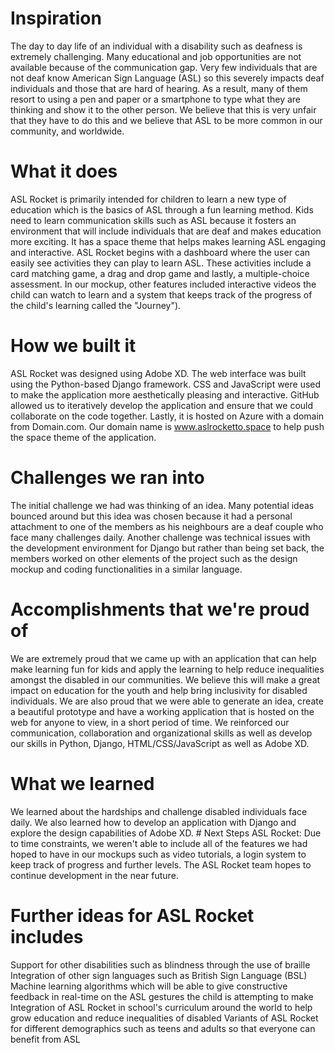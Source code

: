 # Inspiration
The day to day life of an individual with a disability such as deafness is extremely challenging. Many educational and job opportunities are not available because of the communication gap. Very few individuals that are not deaf know American Sign Language (ASL) so this severely impacts deaf individuals and those that are hard of hearing. As a result, many of them resort to using a pen and paper or a smartphone to type what they are thinking and show it to the other person. We believe that this is very unfair that they have to do this and we believe that ASL to be more common in our community, and worldwide. 
# What it does
ASL Rocket is primarily intended for children to learn a new type of education which is the basics of ASL through a fun learning method. Kids need to learn communication skills such as ASL because it fosters an environment that will include individuals that are deaf and makes education more exciting. It has a space theme that helps makes learning ASL engaging and interactive. ASL Rocket begins with a dashboard where the user can easily see activities they can play to learn ASL. These activities include a card matching game, a drag and drop game and lastly, a multiple-choice assessment. In our mockup, other features included interactive videos the child can watch to learn and a system that keeps track of the progress of the child's learning called the "Journey"). 
# How we built it
ASL Rocket was designed using Adobe XD. The web interface was built using the Python-based Django framework. CSS and JavaScript were used to make the application more aesthetically pleasing and interactive. GitHub allowed us to iteratively develop the application and ensure that we could collaborate on the code together. Lastly, it is hosted on Azure with a domain from Domain.com. Our domain name is www.aslrocketto.space to help push the space theme of the application. 
# Challenges we ran into
The initial challenge we had was thinking of an idea. Many potential ideas bounced around but this idea was chosen because it had a personal attachment to one of the members as his neighbours are a deaf couple who face many challenges daily. Another challenge was technical issues with the development environment for Django but rather than being set back, the members worked on other elements of the project such as the design mockup and coding functionalities in a similar language. 
# Accomplishments that we're proud of 
We are extremely proud that we came up with an application that can help make learning fun for kids and apply the learning to help reduce inequalities amongst the disabled in our communities. We believe this will make a great impact on education for the youth and help bring inclusivity for disabled individuals. We are also proud that we were able to generate an idea, create a beautiful prototype and have a working application that is hosted on the web for anyone to view, in a short period of time. We reinforced our communication, collaboration and organizational skills as well as develop our skills in Python, Django, HTML/CSS/JavaScript as well as Adobe XD. 
# What we learned
We learned about the hardships and challenge disabled individuals face daily. We also learned how to develop an application with Django and explore the design capabilities of Adobe XD. # Next Steps ASL Rocket: Due to time constraints, we weren't able to include all of the features we had hoped to have in our mockups such as video tutorials, a login system to keep track of progress and further levels. The ASL Rocket team hopes to continue development in the near future.
# Further ideas for ASL Rocket includes
Support for other disabilities such as blindness through the use of braille Integration of other sign languages such as British Sign Language (BSL) Machine learning algorithms which will be able to give constructive feedback in real-time on the ASL gestures the child is attempting to make Integration of ASL Rocket in school's curriculum around the world to help grow education and reduce inequalities of disabled Variants of ASL Rocket for different demographics such as teens and adults so that everyone can benefit from ASL
